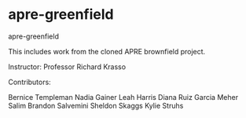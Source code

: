 # apre-greenfield
apre-greenfield

This includes work from the cloned APRE brownfield project.

Instructor: Professor Richard Krasso

Contributors:

Bernice Templeman
Nadia Gainer
Leah Harris
Diana Ruiz Garcia
Meher Salim
Brandon Salvemini
Sheldon Skaggs
Kylie Struhs
